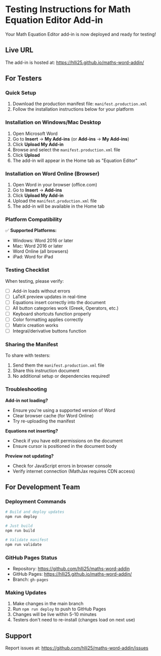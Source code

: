 # Testing Instructions for Math Equation Editor Add-in

Your Math Equation Editor add-in is now deployed and ready for testing!

## Live URL
The add-in is hosted at: https://hlli25.github.io/maths-word-addin/

## For Testers

### Quick Setup
1. Download the production manifest file: `manifest.production.xml`
2. Follow the installation instructions below for your platform

### Installation on Windows/Mac Desktop

1. Open Microsoft Word
2. Go to **Insert** → **My Add-ins** (or **Add-ins** → **My Add-ins**)
3. Click **Upload My Add-in**
4. Browse and select the `manifest.production.xml` file
5. Click **Upload**
6. The add-in will appear in the Home tab as "Equation Editor"

### Installation on Word Online (Browser)

1. Open Word in your browser (office.com)
2. Go to **Insert** → **Add-ins**
3. Click **Upload My Add-in**
4. Upload the `manifest.production.xml` file
5. The add-in will be available in the Home tab

### Platform Compatibility

✅ **Supported Platforms:**
- Windows: Word 2016 or later
- Mac: Word 2016 or later  
- Word Online (all browsers)
- iPad: Word for iPad

### Testing Checklist

When testing, please verify:

- [ ] Add-in loads without errors
- [ ] LaTeX preview updates in real-time
- [ ] Equations insert correctly into the document
- [ ] All button categories work (Greek, Operators, etc.)
- [ ] Keyboard shortcuts function properly
- [ ] Color formatting applies correctly
- [ ] Matrix creation works
- [ ] Integral/derivative buttons function

### Sharing the Manifest

To share with testers:
1. Send them the `manifest.production.xml` file
2. Share this instruction document
3. No additional setup or dependencies required!

### Troubleshooting

**Add-in not loading?**
- Ensure you're using a supported version of Word
- Clear browser cache (for Word Online)
- Try re-uploading the manifest

**Equations not inserting?**
- Check if you have edit permissions on the document
- Ensure cursor is positioned in the document body

**Preview not updating?**
- Check for JavaScript errors in browser console
- Verify internet connection (MathJax requires CDN access)

## For Development Team

### Deployment Commands

```bash
# Build and deploy updates
npm run deploy

# Just build
npm run build

# Validate manifest
npm run validate
```

### GitHub Pages Status
- Repository: https://github.com/hlli25/maths-word-addin
- GitHub Pages: https://hlli25.github.io/maths-word-addin/
- Branch: `gh-pages`

### Making Updates

1. Make changes in the main branch
2. Run `npm run deploy` to push to GitHub Pages
3. Changes will be live within 5-10 minutes
4. Testers don't need to re-install (changes load on next use)

## Support

Report issues at: https://github.com/hlli25/maths-word-addin/issues